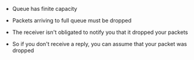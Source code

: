 - Queue has finite capacity
- Packets arriving to full queue must be dropped

- The receiver isn't obligated to notify you that it dropped your packets
- So if you don't receive a reply, you can assume that your packet was dropped